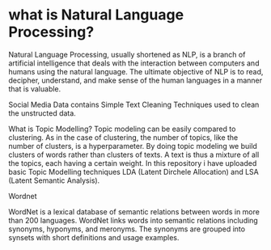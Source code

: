 # what is Natural Language Processing?
Natural Language Processing, usually shortened as NLP, 
is a branch of artificial intelligence that deals with the interaction between computers and humans using the natural language. 
The ultimate objective of NLP is to read, decipher, understand, and make sense of the human languages in a manner that is valuable.

 Social Media Data contains Simple Text Cleaning Techniques used to clean the unstructed data.
 
 
 
 
 
 
 What is Topic Modelling?
 Topic modeling can be easily compared to clustering. As in the case of clustering, the number of topics, like the number of clusters, 
 is a hyperparameter. By doing topic modeling we build clusters of words rather than clusters of texts. A text is thus a mixture of 
 all the topics, each having a certain weight. In this repository i have uploaded basic Topic Modelling techniques LDA (Latent Dirchele Allocation) and LSA (Latent Semantic Analysis).
 
 
 
 




Wordnet

WordNet is a lexical database of semantic relations between words in more than 200 languages. WordNet links words into semantic relations including synonyms, hyponyms, and meronyms. The synonyms are grouped into synsets with short definitions and usage examples. 
